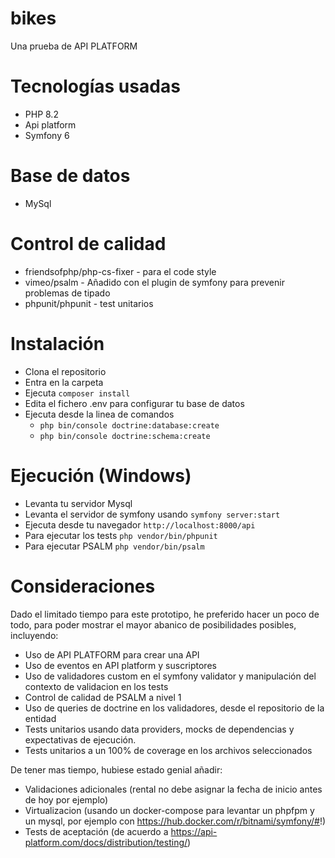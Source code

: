 # bikes
Una prueba de API PLATFORM

# Tecnologías usadas
- PHP 8.2
- Api platform
- Symfony 6

# Base de datos
 - MySql

# Control de calidad
 - friendsofphp/php-cs-fixer - para el code style
 - vimeo/psalm - Añadido con el plugin de symfony para prevenir problemas de tipado
 - phpunit/phpunit - test unitarios

# Instalación
 - Clona el repositorio
 - Entra en la carpeta
 - Ejecuta `composer install`
 - Edita el fichero .env para configurar tu base de datos
 - Ejecuta desde la linea de comandos 
   - `php bin/console doctrine:database:create`
   - `php bin/console doctrine:schema:create`

# Ejecución (Windows)
 - Levanta tu servidor Mysql
 - Levanta el servidor de symfony usando
 `symfony server:start`
 - Ejecuta desde tu navegador  `http://localhost:8000/api`
 - Para ejecutar los tests `php vendor/bin/phpunit`
 - Para ejecutar PSALM `php vendor/bin/psalm`

# Consideraciones
Dado el limitado tiempo para este prototipo, he preferido hacer un poco de todo, para poder mostrar el mayor abanico de posibilidades posibles, incluyendo:
 - Uso de API PLATFORM para crear una API
 - Uso de eventos en API platform y suscriptores
 - Uso de validadores custom en el symfony validator y manipulación del contexto de validacion en los tests
 - Control de calidad de PSALM a nivel 1
 - Uso de queries de doctrine en los validadores, desde el repositorio de la entidad
 - Tests unitarios usando data providers, mocks de dependencias y expectativas de ejecución.
 - Tests unitarios a un 100% de coverage en los archivos seleccionados

De tener mas tiempo, hubiese estado genial añadir:

 - Validaciones adicionales (rental no debe asignar la fecha de inicio antes de hoy por ejemplo)
 - Virtualizacion (usando un docker-compose para levantar un phpfpm y un mysql, por ejemplo con https://hub.docker.com/r/bitnami/symfony/#!)
 - Tests de aceptación (de acuerdo a https://api-platform.com/docs/distribution/testing/)
